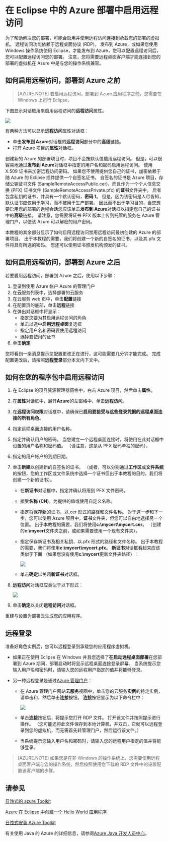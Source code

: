 <properties
    pageTitle="在 Eclipse 中的 Azure 部署中启用远程访问"
    description="了解如何启用对 Eclipse 使用 Azure Toolkit Azure 部署的远程访问。"
    services=""
    documentationCenter="java"
    authors="rmcmurray"
    manager="wpickett"
    editor=""/>

<tags
    ms.service="multiple"
    ms.workload="na"
    ms.tgt_pltfrm="multiple"
    ms.devlang="Java"
    ms.topic="article"
    ms.date="08/11/2016" 
    ms.author="robmcm"/>

<!-- Legacy MSDN URL = https://msdn.microsoft.com/library/azure/hh690951.aspx -->

# <a name="enabling-remote-access-for-azure-deployments-in-eclipse"></a>在 Eclipse 中的 Azure 部署中启用远程访问

为了帮助解决您的部署，可能会启用并使用远程访问连接到承载您的部署的虚拟机。 远程访问功能依赖于远程桌面协议 (RDP)。 发布到 Azure，或如果您使用 Windows 操作系统使用 Eclipse，才能发布到 Azure，您可以配置远程访问后，您可以配置远程访问您的部署。 注意，您将需要远程桌面客户端才能连接到您的部署的虚拟机在 Azure 中是与您的操作系统兼容。

## <a name="how-to-enable-remote-access-before-you-deploy-to-azure"></a>如何启用远程访问，部署到 Azure 之前

> [AZURE.NOTE] 要启用远程访问，部署到 Azure 应用程序之前，您需要在 Windows 上运行 Eclipse。

下图显示对话框用来启用远程访问的**远程访问**属性。

![][ic719494]

有两种方法可以显示**远程访问**属性对话框︰

* 单击**发布到 Azure**对话框的**远程访问**部分中的**高级**链接。
* 打开 Azure 项目的**属性**对话框。

创建新的 Azure 的部署项目时，项目不会按默认值启用远程访问。 但是，可以很容易地通过**发布到 Azure**对话框中指定的用户名和密码启用远程访问。 使用 X.509 证书来加密远程访问密码。 如果您不使用提供您自己的证书，加密依赖于随 Azure 的 Eclipse 插件提供一个自签名证书。 自签名的证书是 Azure 项目，存储公钥证书文件 (SampleRemoteAccessPublic.cer)，而且作为一个个人信息交换 (PFX) 证书文件 (SampleRemoteAccessPrivate.pfx) 的**证书**文件夹中。 后者包含私钥的证书，并具有一个默认密码，**密码 1**。 但是，因为该密码是人尽皆知，默认证书应仅用于学习，而不被用于生产部署。 因此而不出于学习目的，当您想要启用您的部署的远程会话您应该单击**发布到 Azure**对话框以指定您自己的证书中的**高级**链接。 请注意，您需要将证书 PFX 版本上传到托管的服务在 Azure 管理门户，以便该 Azure 可以解密的用户密码。

本教程的其余部分显示了如何启用远程访问禁用远程访问最初创建的 Azure 的部署项目。 出于本教程的需要，我们将创建一个新的自签名的证书，以及其.pfx 文件将具有所选的密码。 您还可以使用证书颁发机构颁发的证书。

## <a name="how-to-enable-remote-access-after-you-have-deployed-to-azure"></a>如何启用远程访问，部署到 Azure 之后

若要启用远程访问，部署到 Azure 之后，使用以下步骤︰

1. 登录到使用 Azure 帐户 Azure 的管理门户
1. 在**云**服务列表中，选择部署的云服务
1. 在云服务 web 页中，单击**配置**链接
1. 在配置页的底部，单击**远程**链接
1. 在弹出对话框中将显示︰
    * 指定您要为其启用远程访问的角色
    * 单击以选中**启用远程桌面**复选框
    * 指定用户名和密码要使用远程访问
    * 选择要使用的证书
1. 单击**确定** 

您将看到一条消息提示您配置更改正在进行，这可能需要几分钟才能完成。 完成配置更改后，请按照**远程登录**部分本文内下文中。
    
## <a name="how-to-enable-remote-access-in-your-package"></a>如何在您的程序包中启用远程访问

1. 在 Eclipse 的项目资源管理器窗格中，右击 Azure 项目，然后单击**属性**。

1. 在**属性**对话框中，展开**Azure**的左窗格中，单击**远程访问**。

1. 在**远程访问权限**对话框中，请确保已**启用要接受与这些登录凭据的远程桌面连接的所有角色**。

1. 指定远程桌面连接的用户名称。

1. 指定并确认用户的密码。 当您建立一个远程桌面连接时，将使用在此对话框中设置的用户名称和密码值。 （请注意，这是从 PFX 密码单独的密码）。

1. 指定的用户帐户的到期日期。

1. 单击**新建**以创建新的自签名的证书。 （或者，可以分别通过**工作区**或**文件系统**的按钮，您的工作区或文件系统中选择一个证书但出于本教程的目的，我们将创建一个新的证书）。

    * 在**新证书**对话框中，指定并确认将用到 PFX 文件密码。

    * 接受**名称 (CN)**，为提供的值或使用自定义名称。

    * 指定将保存新的证书，以.cer 形式的路径和文件名称。 对于这一步和下一步，您可以使用 Azure 项目中，**证书**文件夹，但您可以自由地选择另一个位置。 出于本教程的需要，我们将使用**c:\mycert\mycert.cer**。 （创建的**c:\mycert**文件夹之前，或如果需要使用一个现有文件夹）。

    * 指定保存新证书及相关私钥，以.pfx 形式的路径和文件名称。 出于本教程的需要，我们将使用**c:\mycert\mycert.pfx**。 **新证书**对话框看起来应该类似于下面 （如果您没有使用**c:\mycert**更新文件夹路径）︰

        ![][ic712275]

    * 单击**确定**以关闭**新证书**对话框。

1. **远程访问**对话框应类似于以下形式︰</p>

    ![][ic719495]

1. 单击**确定**以关闭**远程访问**对话框。
    
重建与设置为部署云生成您的应用程序。

## <a name="to-log-in-remotely"></a>远程登录

准备好角色实例后，您可以远程登录到承载您的应用程序虚拟机。

* 如果正在使用 Eclipse 在 Windows 并且您选择了**在启动远程桌面部署**在您部署到 Azure 期间，部署启动时将显示远程桌面连接登录屏幕。 当系统提示您输入用户名和密码时，请输入您的远程用户指定的值并将能够登录。

* 另一种远程登录是通过<a href="http://go.microsoft.com/fwlink/?LinkID=512959">Azure 管理门户</a>︰

    * 在 Azure 管理门户网站**云服务**视图中，单击您的云服务**实例**的特定实例，请单击和，然后单击**连接**按钮。 **连接**按钮显示为以下命令栏中︰

        ![][ic659273]

    * 单击**连接**按钮后，将提示您打开 RDP 文件。 打开该文件并按照提示进行操作。 （您可能还将此文件保存到本地计算机，并双击，它就可以远程登录到您的虚拟机，而无需首先转管理门户，然后运行该文件。）

    * 当系统提示您输入用户名和密码时，请输入您的远程用户指定的值并将能够登录。

> [AZURE.NOTE] 如果您是在非 Windows 的操作系统上，您需要使用远程桌面客户端与您的操作系统，然后按照使用您下载的 RDP 文件中的设置配置该客户端的步骤。

## <a name="see-also"></a>请参见

[日蚀式的 azure Toolkit][]

[Azure 在 Eclipse 中创建一个 Hello World 应用程序][]

[日蚀式安装 Azure Toolkit][] 

有关使用 Java 的 Azure 的详细信息，请参阅[Azure Java 开发人员中心][]。

<!-- URL List -->

[Azure Java 开发人员中心]: http://go.microsoft.com/fwlink/?LinkID=699547
[Azure Management Portal]: http://go.microsoft.com/fwlink/?LinkID=512959
[日蚀式的 azure Toolkit]: http://go.microsoft.com/fwlink/?LinkID=699529
[Azure 在 Eclipse 中创建一个 Hello World 应用程序]: http://go.microsoft.com/fwlink/?LinkID=699533
[日蚀式安装 Azure Toolkit]: http://go.microsoft.com/fwlink/?LinkId=699546

<!-- IMG List -->

[ic712275]: ./media/azure-toolkit-for-eclipse-enabling-remote-access-for-azure-deployments/ic712275.png
[ic719495]: ./media/azure-toolkit-for-eclipse-enabling-remote-access-for-azure-deployments/ic719495.png
[ic719494]: ./media/azure-toolkit-for-eclipse-enabling-remote-access-for-azure-deployments/ic719494.png
[ic659273]: ./media/azure-toolkit-for-eclipse-enabling-remote-access-for-azure-deployments/ic659273.png
